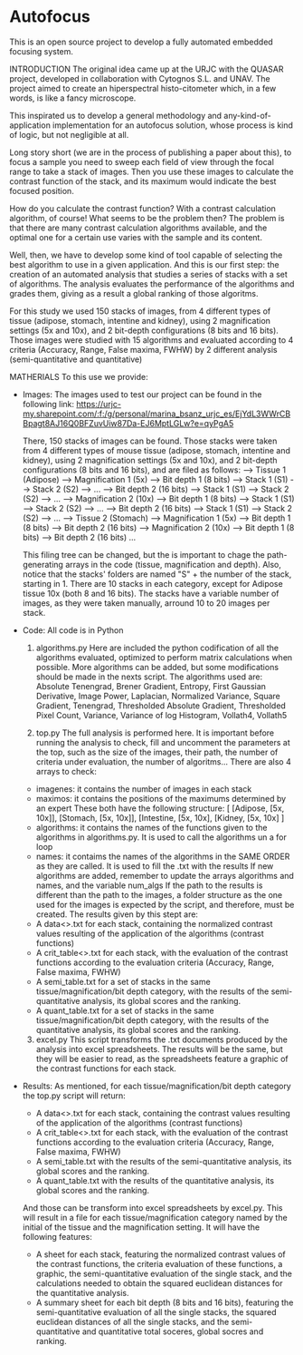# Autofocus

This is an open source project to develop a fully automated embedded focusing system.

INTRODUCTION 
The original idea came up at the URJC with the QUASAR project, developed in collaboration with Cytognos S.L. and UNAV. The project aimed to create an hiperspectral histo-citometer which, in a few words, is like a fancy microscope.

This inspirated us to develop a general methodology and any-kind-of-application implementation for an autofocus solution, whose process is kind of logic, but not negligible at all. 

Long story short (we are in the process of publishing a paper about this), to focus a sample you need to sweep each field of view through the focal range to take a stack of images. Then you use these images to calculate the contrast function of the stack, and its maximum would indicate the best focused position.

How do you calculate the contrast function? With a contrast calculation algorithm, of course! What seems to be the problem then? The problem is that there are many contrast calculation algorithms available, and the optimal one for a certain use varies with the sample and its content.

Well, then, we have to develop some kind of tool capable of selecting the best algorithm to use in a given application. And this is our first step: the creation of an automated analysis that studies a series of stacks with a set of algorithms. The analysis evaluates the performance of the algorithms and grades them, giving as a result a global ranking of those algoritms.

For this study we used 150 stacks of images, from 4 different types of tissue (adipose, stomach, intentine and kidney), using 2 magnification settings (5x and 10x), and 2 bit-depth configurations (8 bits and 16 bits).
Those images were studied with 15 algorithms and evaluated according to 4 criteria (Accuracy, Range, False maxima, FWHW) by 2 different analysis (semi-quantitative and quantitative)


MATHERIALS
To this use we provide:
- Images: 
  The images used to test our project can be found in the following link:
  https://urjc-my.sharepoint.com/:f:/g/personal/marina_bsanz_urjc_es/EjYdL3WWrCBBpagt8AJ16Q0BFZuvUiw87Da-EJ6MptLGLw?e=qyPgA5

  There, 150 stacks of images can be found. Those stacks were taken from 4 different types of mouse tissue (adipose, stomach, intentine and kidney), using 2 magnification settings (5x and 10x), and 2 bit-depth configurations (8 bits and 16 bits), and are filed as follows:
	--> Tissue 1 (Adipose)
		--> Magnification 1 (5x)
			--> Bit depth 1 (8 bits)
				--> Stack 1 (S1)
				--> Stack 2 (S2)
				--> ...
			--> Bit depth 2 (16 bits)
				--> Stack 1 (S1)
				--> Stack 2 (S2)
				--> ...
		--> Magnification 2 (10x)
			--> Bit depth 1 (8 bits)
				--> Stack 1 (S1)
				--> Stack 2 (S2)
				--> ...
			--> Bit depth 2 (16 bits)
				--> Stack 1 (S1)
				--> Stack 2 (S2)
				--> ...
	--> Tissue 2 (Stomach)
		--> Magnification 1 (5x)
			--> Bit depth 1 (8 bits)
			--> Bit depth 2 (16 bits)
		--> Magnification 2 (10x)
			--> Bit depth 1 (8 bits)
			--> Bit depth 2 (16 bits)
	...
	
	This filing tree can be changed, but the is important to chage the path-generating arrays in the code (tissue, magnification and depth). Also, notice that the stacks' folders are named "S" + the number of the stack, starting in 1.
	There are 10 stacks in each category, except for Adipose tissue 10x (both 8 and 16 bits). The stacks have a variable number of images, as they were taken manually, arround 10 to 20 images per stack.
  

- Code: All code is in Python
  1. algorithms.py
  Here are included the python codification of all the algorithms evaluated, optimized to perform matrix calculations when possible.
  More algorithms can be added, but some modifications should be made in the nexts script.
  The algorithms used are: Absolute Tenengrad, Brener Gradient, Entropy, First Gaussian Derivative, Image Power, Laplacian, Normalized Variance, Square Gradient, Tenengrad, Thresholded Absolute Gradient, Thresholded Pixel Count, Variance, Variance of log Histogram, Vollath4, Vollath5
  
  2. top.py
  The full analysis is performed here.
  It is important before running the analysis to check, fill and uncomment the parameters at the top, such as the size of the images, their path, the number of criteria under evaluation, the number of algoritms...
  There are also 4 arrays to check:
  	- imagenes: it contains the number of images in each stack
	- maximos: it contains the positions of the maximums determined by an expert
	These both have the following structure:
	[ [Adipose, [5x, 10x]],
	  [Stomach, [5x, 10x]],
	  [Intestine, [5x, 10x],
	  [Kidney, [5x, 10x]  ]
	- algorithms: it contains the names of the functions given to the algorithms in algorithms.py. It is used to call the algorithms un a for loop
	- names: it contaims the names of the algorithms in the SAME ORDER as they are called. It is used to fill the .txt with the results
	If new algorithms are added, remember to update the arrays algorithms and names, and the variable num_algs
	If the path to the results is different than the path to the images, a folder structure as the one used for the images is expected by the script, and therefore, must be created.
	The results given by this stept are:
	- A data<>.txt for each stack, containing the normalized contrast values resulting of the application of the algorithms (contrast functions)
	- A crit_table<>.txt for each stack, with the evaluation of the contrast functions according to the evaluation criteria (Accuracy, Range, False maxima, FWHW)
	- A semi_table.txt for a set of stacks in the same tissue/magnification/bit depth category, with the results of the semi-quantitative analysis, its global scores and the ranking.
	- A quant_table.txt for a set of stacks in the same tissue/magnification/bit depth category, with the results of the quantitative analysis, its global scores and the ranking.
	
  3. excel.py
  This script transforms the .txt documents produced by the analysis into excel spreadsheets.
  The results will be the same, but they will be easier to read, as the spreadsheets feature a graphic of the contrast functions for each stack.
  
  
- Results:
  As mentioned, for each tissue/magnification/bit depth category the top.py script will return:
	- A data<>.txt for each stack, containing the contrast values resulting of the application of the algorithms (contrast functions)
	- A crit_table<>.txt for each stack, with the evaluation of the contrast functions according to the evaluation criteria (Accuracy, Range, False maxima, FWHW)
	- A semi_table.txt with the results of the semi-quantitative analysis, its global scores and the ranking.
	- A quant_table.txt with the results of the quantitative analysis, its global scores and the ranking.
	
  And those can be transform into excel spreadsheets by excel.py. This will result in a file for each tissue/magnification category named by the initial of the tissue and the magnification setting. It will have the following features:
	- A sheet for each stack, featuring the normalized contrast values of the contrast functions, the criteria evaluation of these functions, a graphic, the semi-quantitative evaluation of the single stack, and the calculations needed to obtain the squared euclidean distances for the quantitative analysis.
	- A summary sheet for each bit depth (8 bits and 16 bits), featuring the semi-quantitative evaluation of all the single stacks, the squared euclidean distances of all the single stacks, and the semi-quantitative and quantitative total soceres, global socres and ranking.
  
